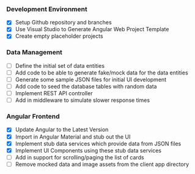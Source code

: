 ### Development Environment

- [X] Setup Github repository and branches
- [X] Use Visual Studio to Generate Angular Web Project Template
- [X] Create empty placeholder projects

### Data Management
- [ ] Define the initial set of data entities 
- [ ] Add code to be able to generate fake/mock data for the data entities
- [ ] Generate some sample JSON files for initial UI development
- [ ] Add code to seed the database tables with random data
- [ ] Implement REST API controller
- [ ] Add in middleware to simulate slower response times

### Angular Frontend

- [X] Update Angular to the Latest Version
- [X] Import in Angular Material and stub out the UI
- [X] Implement stub data services which provide data from JSON files
- [X] Implement UI Components using these stub data services
- [ ] Add in support for scrolling/paging the list of cards
- [ ] Remove mocked data and image assets from the client app directory